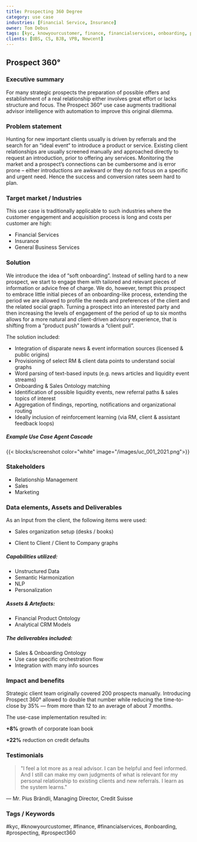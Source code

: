 ```yaml
---
title: Prospecting 360 Degree
category: use case
industries: [Financial Service, Insurance]
owner: Tom Debus
tags: [kyc, knowyourcustomer, finance, financialservices, onboarding, prospecting, prospect360]
clients: [UBS, CS, BJB, VPB, Newcent]
---
```


## Prospect 360°


### Executive summary
For many strategic prospects the preparation of possible offers and establishment of a real relationship either involves great effort or lacks structure and focus. The Prospect 360° use case augments traditional advisor intelligence with automation to improve this original dilemma.

<!-- 2 Problem statement -->
### Problem statement
Hunting for new important clients usually is driven by referrals and the search for an “ideal event“ to introduce a product or service. Existing client relationships are usually screened manually and approached directly to request an introduction, prior to offering any services. Monitoring the market and a prospect’s connections can be cumbersome and is error prone – either introductions are awkward or they do not focus on a specific and urgent need. Hence the success and conversion rates seem hard to plan.

<!-- 3 Target markets -->
### Target market / Industries
This use case is traditionally applicable to such industries where the customer engagement and acquisition process is long and costs per customer are high:

* Financial Services
* Insurance
* General Business Services

<!-- 4 Solution description -->

### Solution
We introduce the idea of “soft onboarding”. Instead of selling hard to a new prospect, we start to engage them with tailored and relevant pieces of information or advice free of charge. We do, however, tempt this prospect to embrace little initial pieces of an onboarding-like process, extending the period we are allowed to profile the needs and preferences of the client and the related social graph. Turning a prospect into an interested party and then increasing the levels of engagement of the period of up to six months allows for a more natural and client-driven advisory experience, that is shifting from a “product push” towards a “client pull”.

The solution included:

- Integration of disparate news & event information sources (licensed & public origins)
- Provisioning of select RM & client data points to understand social graphs
- Word parsing of text-based inputs (e.g. news articles and liquidity event streams)
- Onboarding & Sales Ontology matching
- Identification of possible liquidity events, new referral paths & sales topics of interest
- Aggregation of findings, reporting, notifications and organizational routing
- Ideally inclusion of reinforcement learning (via RM, client & assistant feedback loops)



##### Example Use Case Agent Cascade
{{< blocks/screenshot color="white" image="/images/uc_001_2021.png">}}

<!-- 5 Stakeholders -->

### Stakeholders
- Relationship Management
- Sales
- Marketing

<!-- 6 Inputs, tools and deliverables -->
### Data elements, Assets and Deliverables

As an Input from the client, the following items were used:

- Sales organization setup (desks / books)

- Client to Client / Client to Company graphs

##### Capabilities utilized:

- Unstructured Data  
- Semantic Harmonization
- NLP  
- Personalization

##### Assets & Artefacts:

- Financial Product Ontology
- Analytical CRM Models

##### The deliverables included:

- Sales & Onboarding Ontology
- Use case specific orchestration flow
- Integration with many info sources

<!-- 7 Implementation results -->
### Impact and benefits
Strategic client team originally covered 200 prospects manually. Introducing Prospect 360° allowed to double that number while reducing the time-to-close by 35% — from more than 12 to an average of about 7 months.

The use-case implementation resulted in:

**+8%** growth of corporate loan book

**+22%** reduction on credit defaults

<!-- 8 Testimonials -->

### Testimonials

> "I feel a lot more as a real advisor. I can be helpful and feel informed. And I still can make my own judgments of what is relevant for my personal relationship to existing clients and new referrals. I learn as the system learns."

— Mr. Pius Brändli, Managing Director, Credit Suisse

<!-- 9 Tags / Keywords -->

### Tags / Keywords
#kyc, #knowyourcustomer, #finance, #financialservices, #onboarding, #prospecting, #prospect360
